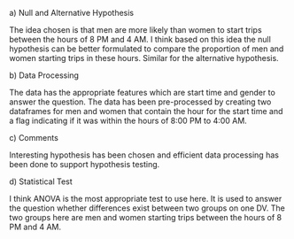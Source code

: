  a) Null and Alternative Hypothesis
 
 The idea chosen is that men are more likely than women to start trips between the
 hours of 8 PM and 4 AM. I think based on this idea the null hypothesis can be better
 formulated to compare the proportion of men and women starting trips in these hours.
 Similar for the alternative hypothesis.

 b) Data Processing
 
 The data has the appropriate features which are start time and
 gender to answer the question. The data has been pre-processed by creating two
 dataframes for men and women that contain the hour for the start time and a flag
 indicating if it was within the hours of 8:00 PM to 4:00 AM.

 c) Comments
 
 Interesting hypothesis has been chosen and efficient data processing has been done
 to support hypothesis testing.

 d) Statistical Test
 
 I think ANOVA  is the most appropriate test to use here. It is used to answer the
 question whether differences exist between two groups on one DV. The two groups here
 are men and women starting trips between the hours of 8 PM and 4 AM. 
